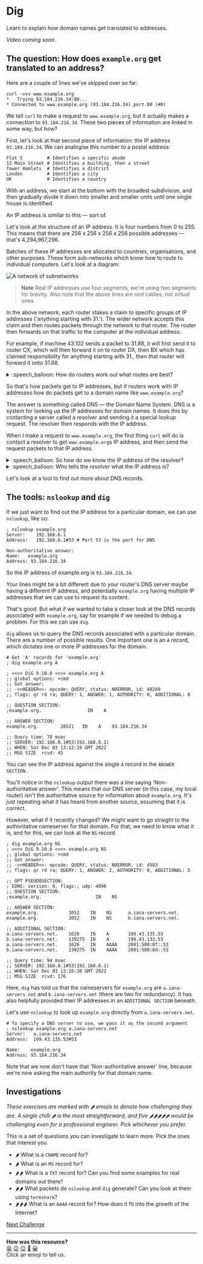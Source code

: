 # Dig

Learn to explain how domain names get translated to addresses.

<!-- OMITTED -->

_Video coming soon._

## The question: How does `example.org` get translated to an address?

Here are a couple of lines we've skipped over so far:

```shell
curl -vvv www.example.org
*   Trying 93.184.216.34:80...
* Connected to www.example.org (93.184.216.34) port 80 (#0)
```

We tell `curl` to make a request to `www.example.org`, but it actually makes a
connection to `93.184.216.34`. These two pieces of information are linked in
some way, but how?

First, let's look at that second piece of information: the IP address
`93.184.216.34`. We can analogise this number to a postal address:

```shell
Flat 5         # Identifies a specific abode
12 Main Street # Identifies a building, then a street
Tower Hamlets  # Identifies a district
London         # Identifies a city
UK             # Identifies a country
```

With an address, we start at the bottom with the broadest subdivision, and then
gradually divide it down into smaller and smaller units until one single house
is identified.

An IP address is similar to this — sort of.

Let's look at the structure of an IP address. It is four numbers from 0 to 255.
This means that there are 256 x 256 x 256 x 256 possible addresses — that's
4,294,967,296.

Batches of these IP addresses are allocated to countries, organisations, and
other purposes. These form sub-networks which know how to route to individual
computers. Let's look at a diagram:

![A network of subnetworks](../resources/ip-network.excalidraw.png)

> **Note**
> Real IP addresses use four segments, we're using two segments for brevity.
> Also note that the above lines are _real_ cables, not virtual ones.

In the above network, each router stakes a claim to specific groups of IP
addresses ('anything starting with 31.'). The wider network accepts this claim
and then routes packets through the network to that router. The router then
forwards on that traffic to the computer at the individual address.

For example, if machine 43.102 sends a packet to 31.88, it will first send it to
router CX, which will then forward it on to router DX, then BX which has claimed
responsibility for anything starting with 31., then that router will forward it
onto 31.88.

<details>
  <summary>:speech_balloon: How do routers work out what routes are best?</summary>

  ---

  This is done using something called BGP — Border Gateway Protocol.
  
  It is another topic entirely, but simplified: routers on the internet connect
  to their neighbours and make claims. In the above example, BX sends a message
  to DX saying "if you have packets for 31.x, send them to BX".

  DX then adds this to its routing table. When it gets packets in future for
  anything starting with 31, it will forward them to BX.
  
  It then performs a second action. It a message to its neighbour CX saying "if
  you have packets for 31.x, send them to DX who will then send them to BX".

  CX then adds this route to its routing table. When it gets packets in future
  for anything starting with 31, it will forward them to DX on the understanding
  that DX can forward them to BX.

  If, later, an engineer wires up a cable between CX and BX, then router BX will
  advertise directly to CX and while CX will know that it can send traffic via
  DX if needed, it will prefer the shorter route.

  There are many other sources of information that can go into route
  preferences, including business relationships between Internet companies.

  ---

</details>

So that's how packets get to IP addresses, but if routers work with IP addresses
how do packets get to a domain name like `www.example.org`? 

The answer is something called DNS — the Domain Name System. DNS is a system for
looking up the IP addresses for domain names. It does this by contacting a
server called a resolver and sending it a special lookup request. The resolver
then responds with the IP address.

When I make a request to `www.example.org`, the first thing `curl` will do is
contact a resolver to get `www.example.org`s IP address, and then send the
request packets to that IP address.

<details>
  <summary>:speech_balloon: So how do we know the IP address of the resolver?</summary>

  ---

  Your Internet provider (e.g. British Telecom) has their own resolver and will
  tell your home router its IP address.

  You can tell your computer to use a different resolver, typically run by a big
  company. They often have memorable IP addresses like `8.8.8.8` (run by
  Google), or `1.1.1.1` (run by Cloudflare).

  Why do they do this? They have their own reasons. But you do have to use one,
  so if you control the computer you get to decide whose it is.

  ---
</details>

<details>
  <summary>:speech_balloon: Who tells the resolver what the IP address is?</summary>

  When someone purchases a domain name (e.g. `makers.tech`) they enter into an
  indirect agreement with an organisation who maintains the top-level domain
  (TLD), in this case `.tech`. 
  
  That organisation (called a registry) maintains an authoritative name server
  which can be queried to find out the IP address (or another server to go to in
  order to find out the IP address) of a particular domain name.

</details>

Let's look at a tool to find out more about DNS records.

## The tools: `nslookup` and `dig`

If we just want to find out the IP address for a particular domain, we can use
`nslookup`, like so:

```shell
; nslookup example.org
Server:    192.168.6.1
Address:   192.168.6.1#53 # Port 53 is the port for DNS

Non-authoritative answer:
Name:	example.org
Address: 93.184.216.34
```

So the IP address of example.org is `93.184.216.34`.

Your lines might be a bit different due to your router's DNS server maybe having
a different IP address, and potentially `example.org` having multiple IP
addresses that we can use to request its content.

That's good. But what if we wanted to take a closer look at the DNS records
associated with `example.org`, say for example if we needed to debug a problem.
For this we can use `dig`.

`dig` allows us to query the DNS records associated with a particular domain.
There are a number of possible results. One important one is an `A` record,
which dictates one or more IP addresses for the domain.

```shell
# Get 'A' records for 'example.org'
; dig example.org A

; <<>> DiG 9.10.6 <<>> example.org A
;; global options: +cmd
;; Got answer:
;; ->>HEADER<<- opcode: QUERY, status: NOERROR, id: 48269
;; flags: qr rd ra; QUERY: 1, ANSWER: 1, AUTHORITY: 0, ADDITIONAL: 0

;; QUESTION SECTION:
;example.org.	              IN    A

;; ANSWER SECTION:
example.org.        28521   IN    A    93.184.216.34

;; Query time: 78 msec
;; SERVER: 192.168.8.1#53(192.168.8.1)
;; WHEN: Sat Dec 03 13:12:19 GMT 2022
;; MSG SIZE  rcvd: 45
```

You can see the IP address against the single `A` record in the `ANSWER SECTION`.

You'll notice in the `nslookup` output there was a line saying
'Non-authoritative answer'. This means that our DNS server (in this case, my
local router) isn't the authoritative source for information about
`example.org`. It's just repeating what it has heard from another source,
assuming that it is correct.

However, what if it recently changed? We might want to go straight to the
authoritative nameserver for that domain. For that, we need to know what it is,
and for this, we can look at the `NS` record.

```
; dig example.org NS
; <<>> DiG 9.10.6 <<>> example.org NS
;; global options: +cmd
;; Got answer:
;; ->>HEADER<<- opcode: QUERY, status: NOERROR, id: 4583
;; flags: qr rd ra; QUERY: 1, ANSWER: 2, AUTHORITY: 0, ADDITIONAL: 5

;; OPT PSEUDOSECTION:
; EDNS: version: 0, flags:; udp: 4096
;; QUESTION SECTION:
;example.org.	                 IN    NS

;; ANSWER SECTION:
example.org.           3052    IN    NS      a.iana-servers.net.
example.org.           3052    IN    NS      b.iana-servers.net.

;; ADDITIONAL SECTION:
a.iana-servers.net.    1626    IN    A       199.43.135.53
b.iana-servers.net.    139275  IN    A       199.43.133.53
a.iana-servers.net.    1626    IN    AAAA    2001:500:8f::53
b.iana-servers.net.    139275  IN    AAAA    2001:500:8d::53

;; Query time: 94 msec
;; SERVER: 192.168.8.1#53(192.168.8.1)
;; WHEN: Sat Dec 03 13:16:38 GMT 2022
;; MSG SIZE  rcvd: 176
```

Here, `dig` has told us that the nameservers for `example.org` are
`a.iana-servers.net` and `b.iana-servers.net` (there are two for redundancy). It
has also helpfully provided their IP addresses in an `ADDITIONAL SECTION`
beneath.

Let's use `nslookup` to look up `example.org` directly from
`a.iana-servers.net`.

```shell
# To specify a DNS server to use, we pass it as the second argument
; nslookup example.org a.iana-servers.net
Server:   a.iana-servers.net
Address:  199.43.135.53#53

Name:    example.org
Address: 93.184.216.34
```

Note that we now don't have that 'Non-authoritative answer' line, because we're
now asking the main authority for that domain name.

## Investigations

_These exercises are marked with :hot_pepper: emojis to denote how challenging
they are. A single chilli :hot_pepper: is the most straightforward, and five
:hot_pepper::hot_pepper::hot_pepper::hot_pepper::hot_pepper: would be
challenging even for a professional engineer. Pick whichever you prefer._

This is a set of questions you can investigate to learn more. Pick the ones that
interest you.

* :hot_pepper: What is a `CNAME` record for?
* :hot_pepper: What is an `MS` record for?
* :hot_pepper::hot_pepper: What is a `TXT` record for? Can you find some
  examples for real domains out there?
* :hot_pepper::hot_pepper: What packets do `nslookup` and `dig` generate? Can
  you look at them using `termshark`?
* :hot_pepper::hot_pepper::hot_pepper: What is an `AAAA` record for? How does it
  fit into the growth of the Internet?


[Next Challenge](06_mkcert_bite.md)

<!-- BEGIN GENERATED SECTION DO NOT EDIT -->

---

**How was this resource?**  
[😫](https://airtable.com/shrUJ3t7KLMqVRFKR?prefill_Repository=makersacademy%2Fcloud-deployment&prefill_File=01_internet%2F05_dig_bite.md&prefill_Sentiment=😫) [😕](https://airtable.com/shrUJ3t7KLMqVRFKR?prefill_Repository=makersacademy%2Fcloud-deployment&prefill_File=01_internet%2F05_dig_bite.md&prefill_Sentiment=😕) [😐](https://airtable.com/shrUJ3t7KLMqVRFKR?prefill_Repository=makersacademy%2Fcloud-deployment&prefill_File=01_internet%2F05_dig_bite.md&prefill_Sentiment=😐) [🙂](https://airtable.com/shrUJ3t7KLMqVRFKR?prefill_Repository=makersacademy%2Fcloud-deployment&prefill_File=01_internet%2F05_dig_bite.md&prefill_Sentiment=🙂) [😀](https://airtable.com/shrUJ3t7KLMqVRFKR?prefill_Repository=makersacademy%2Fcloud-deployment&prefill_File=01_internet%2F05_dig_bite.md&prefill_Sentiment=😀)  
Click an emoji to tell us.

<!-- END GENERATED SECTION DO NOT EDIT -->
